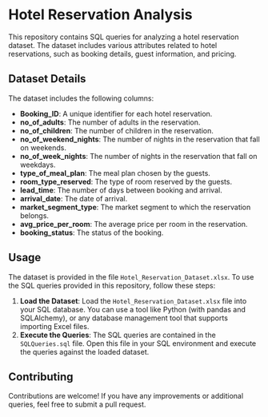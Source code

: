 # Hotel Reservation Analysis

This repository contains SQL queries for analyzing a hotel reservation dataset. The dataset includes various attributes related to hotel reservations, such as booking details, guest information, and pricing.

## Dataset Details

The dataset includes the following columns:
- **Booking_ID**: A unique identifier for each hotel reservation.
- **no_of_adults**: The number of adults in the reservation.
- **no_of_children**: The number of children in the reservation.
- **no_of_weekend_nights**: The number of nights in the reservation that fall on weekends.
- **no_of_week_nights**: The number of nights in the reservation that fall on weekdays.
- **type_of_meal_plan**: The meal plan chosen by the guests.
- **room_type_reserved**: The type of room reserved by the guests.
- **lead_time**: The number of days between booking and arrival.
- **arrival_date**: The date of arrival.
- **market_segment_type**: The market segment to which the reservation belongs.
- **avg_price_per_room**: The average price per room in the reservation.
- **booking_status**: The status of the booking.

## Usage

The dataset is provided in the file `Hotel_Reservation_Dataset.xlsx`. To use the SQL queries provided in this repository, follow these steps:

1. **Load the Dataset**: Load the `Hotel_Reservation_Dataset.xlsx` file into your SQL database. You can use a tool like Python (with pandas and SQLAlchemy), or any database management tool that supports importing Excel files.
2. **Execute the Queries**: The SQL queries are contained in the `SQLQueries.sql` file. Open this file in your SQL environment and execute the queries against the loaded dataset.

## Contributing

Contributions are welcome! If you have any improvements or additional queries, feel free to submit a pull request.


